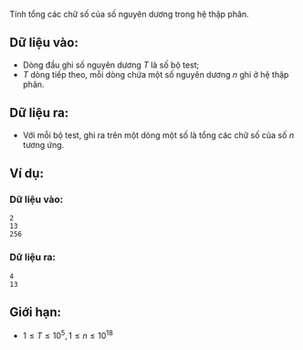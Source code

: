 Tính tổng các chữ số của số nguyên dương trong hệ thập phân.

## Dữ liệu vào:
- Dòng đầu ghi số nguyên dương $T$ là số bộ test;
- $T$ dòng tiếp theo, mỗi dòng chứa một số nguyên dương $n$ ghi ở hệ thập phân.

## Dữ liệu ra:
- Với mỗi bộ test, ghi ra trên một dòng một số là tổng các chữ số của số $n$ tương ứng.
## Ví dụ:
### Dữ liệu vào:
```
2
13
256
```

### Dữ liệu ra:
```
4
13
```

## Giới hạn:
- $1≤T≤10^5,1≤n≤10^{18}$